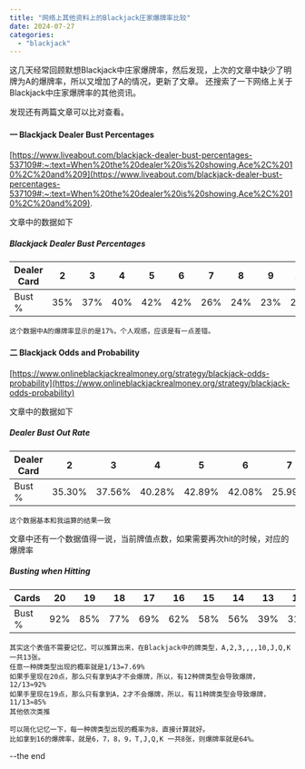 ```yaml
---
title: "网络上其他资料上的Blackjack庄家爆牌率比较"
date: 2024-07-27
categories: 
  - "blackjack"
---
```


这几天经常回顾默想Blackjack中庄家爆牌率，然后发现，上次的文章中缺少了明牌为A的爆牌率，所以又增加了A的情况，更新了文章。 还搜索了一下网络上关于Blackjack中庄家爆牌率的其他资讯。

发现还有两篇文章可以比对查看。

#### 一 Blackjack Dealer Bust Percentages

[https://www.liveabout.com/blackjack-dealer-bust-percentages-537109#:~:text=When%20the%20dealer%20is%20showing,Ace%2C%2010%2C%20and%209](https://www.liveabout.com/blackjack-dealer-bust-percentages-537109#:~:text=When%20the%20dealer%20is%20showing,Ace%2C%2010%2C%20and%209).

文章中的数据如下

##### Blackjack Dealer Bust Percentages

| Dealer Card | 2 | 3 | 4 | 5 | 6 | 7 | 8 | 9 | 10 | Ace |
| --- | --- | --- | --- | --- | --- | --- | --- | --- | --- | --- |
| Bust % | 35% | 37% | 40% | 42% | 42% | 26% | 24% | 23% | 23% | 17% |

```
这个数据中A的爆牌率显示的是17%，个人观感，应该是有一点差错。
```

#### 二 Blackjack Odds and Probability

[https://www.onlineblackjackrealmoney.org/strategy/blackjack-odds-probability](https://www.onlineblackjackrealmoney.org/strategy/blackjack-odds-probability)

文章中的数据如下

##### Dealer Bust Out Rate

| Dealer Card | 2 | 3 | 4 | 5 | 6 | 7 | 8 | 9 | 10 | Ace |
| --- | --- | --- | --- | --- | --- | --- | --- | --- | --- | --- |
| Bust % | 35.30% | 37.56% | 40.28% | 42.89% | 42.08% | 25.99% | 23.86% | 23.34% | 21.43% | 11.65% |

```
这个数据基本和我运算的结果一致
```

文章中还有一个数据值得一说，当前牌值点数，如果需要再次hit的时候，对应的爆牌率

##### Busting when Hitting

| Cards | 20 | 19 | 18 | 17 | 16 | 15 | 14 | 13 | 12 |
| --- | --- | --- | --- | --- | --- | --- | --- | --- | --- |
| Bust % | 92% | 85% | 77% | 69% | 62% | 58% | 56% | 39% | 31% |

```
其实这个表值不需要记忆，可以推算出来，在Blackjack中的牌类型，A,2,3,,,,10,J,Q,K一共13张。
任意一种牌类型出现的概率就是1/13=7.69%
如果手里现在20点，那么只有拿到A才不会爆牌，所以，有12种牌类型会导致爆牌，12/13≈92%
如果手里现在19点，那么只有拿到A，2才不会爆牌，所以，有11种牌类型会导致爆牌，11/13≈85%
其他依次类推

可以简化记忆一下，每一种牌类型出现的概率为8，直接计算就好。
比如拿到16的爆牌率，就是6，7，8，9，T,J,Q,K 一共8张，则爆牌率就是64%。
```

\--the end
